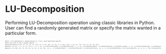 # LU-Decomposition

Performing LU-Decomposition operation using classic libraries in Python. 
User can find a randomly generated matrix or specify the matrix wanted in a particular form.


![alt text](https://github.com/Ahmed-Gebril/LU-Decomposition/blob/master/LU.PNG)
